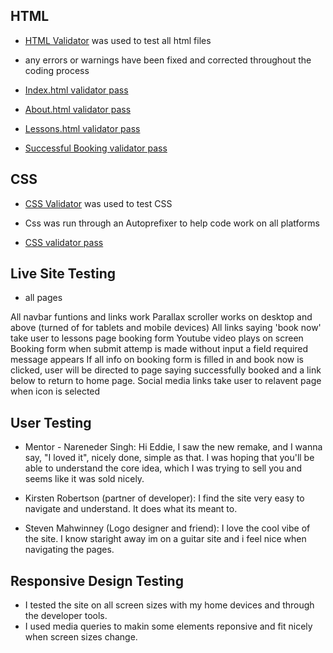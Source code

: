 ## HTML

 - [HTML Validator](https://validator.w3.org/) was used to test all html files
 - any errors or warnings have been fixed and corrected throughout the coding process

 - [Index.html validator pass](https://github.com/Slidytights/The-Guitar-Base-MS1/blob/master/documentation/validation-pdf/index-page-validation.pdf)
 - [About.html validator pass](https://github.com/Slidytights/The-Guitar-Base-MS1/blob/master/documentation/validation-pdf/about-page-validation.pdf)
 - [Lessons.html validator pass](https://github.com/Slidytights/The-Guitar-Base-MS1/blob/master/documentation/validation-pdf/lessons-page-validation.pdf)
 - [Successful Booking validator pass](https://github.com/Slidytights/The-Guitar-Base-MS1/blob/master/documentation/validation-pdf/successful-booking-page-validation.pdf)

 ## CSS 

  - [CSS Validator](https://jigsaw.w3.org/css-validator/) was used to test CSS

  - Css was run through an Autoprefixer to help code work on all platforms

  - [CSS validator pass](https://github.com/Slidytights/The-Guitar-Base-MS1/blob/master/documentation/validation-pdf/css-validation.pdf)

## Live Site Testing

  - all pages

   All navbar funtions and links work
   Parallax scroller works on desktop and above (turned of for tablets and mobile devices)
   All links saying 'book now' take user to lessons page booking form
   Youtube video plays on screen
   Booking form when submit attemp is made without input a field required message appears
   If all info on booking form is filled in and book now is clicked, user will be directed to page saying successfully
   booked and a link below to return to home page.
   Social media links take user to relavent page when icon is selected

## User Testing

 - Mentor - Nareneder Singh: Hi Eddie, I saw the new remake, and I wanna say, "I loved it", nicely done, simple as that.
     I was hoping that you'll be able to understand the core idea, which I was trying to sell you and seems like it was sold nicely. 

 - Kirsten Robertson (partner of developer): I find the site very easy to navigate and understand. It does what its meant to.

 - Steven Mahwinney (Logo designer and friend): I love the cool vibe of the site. I know staright away im on a guitar site and i 
   feel nice when navigating the pages.

## Responsive Design Testing

 - I tested the site on all screen sizes with my home devices and through the developer tools.
 - I used media queries to makin some elements reponsive and fit nicely when screen sizes change.
 